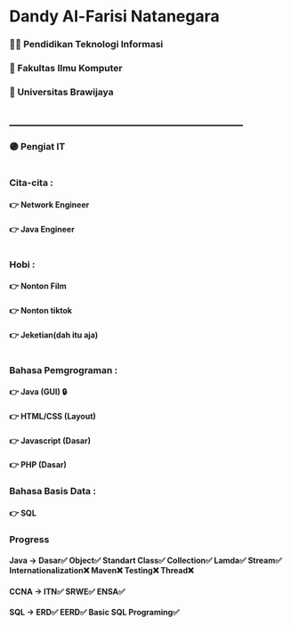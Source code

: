 
# Dandy Al-Farisi Natanegara

### 👨‍🎓 Pendidikan Teknologi Informasi
### 🏢 Fakultas Ilmu Komputer
### 🏫 Universitas Brawijaya
## __________________________________________
### 🟣 Pengiat IT
#
### Cita-cita :
#### 👉 Network Engineer
#### 👉 Java Engineer
#
### Hobi :
#### 👉 Nonton Film
#### 👉 Nonton tiktok 
#### 👉 Jeketian(dah itu aja)
#
### Bahasa Pemgrograman :
#### 👉 Java (GUI) 🔒
#### 👉 HTML/CSS (Layout)
#### 👉 Javascript (Dasar)
#### 👉 PHP (Dasar)

### Bahasa Basis Data : 
#### 👉 SQL

### Progress
#### Java -> Dasar✅ Object✅ Standart Class✅ Collection✅ Lamda✅ Stream✅ Internationalization❌ Maven❌ Testing❌ Thread❌ 
#### CCNA -> ITN✅ SRWE✅ ENSA✅ 
#### SQL -> ERD✅ EERD✅ Basic SQL Programing✅

<div data-iframe-width="150" data-iframe-height="270" data-share-badge-id="a88f5798-d0b5-4fd3-94d4-2f8c04a8c760" data-share-badge-host="https://www.credly.com"></div><script type="text/javascript" async src="//cdn.credly.com/assets/utilities/embed.js"></script>
